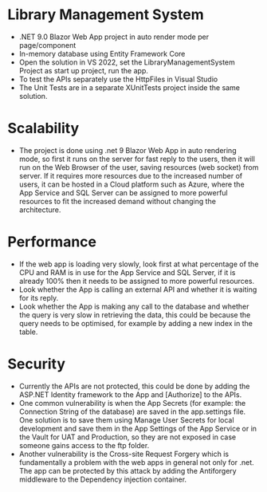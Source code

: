 # Library Management System
* .NET 9.0 Blazor Web App project in auto render mode per page/component
* In-memory database using Entity Framework Core 
* Open the solution in VS 2022, set the LibraryManagementSystem Project as start up project, run the app.
* To test the APIs separately use the HttpFiles in Visual Studio
* The Unit Tests are in a separate XUnitTests project inside the same solution. 

# Scalability
* The project is done using .net 9 Blazor Web App in auto rendering mode, so first it runs on the server for fast reply to the users, then it will run on the Web Browser of the user, saving resources (web socket) from server. 
If it requires more resources due to the increased number of users, it can be hosted in a Cloud platform such as Azure, where the App Service and SQL Server can be assigned to more powerful resources to fit the increased demand without changing the architecture.

# Performance
* If the web app is loading very slowly, look first at what percentage of the CPU and RAM is in use for the App Service and SQL Server, if it is already 100% then it needs to be assigned to more powerful resources.
* Look whether the App is calling an external API and whether it is waiting for its reply.
* Look whether the App is making any call to the database and whether the query is very slow in retrieving the data, this could be because the query needs to be optimised, for example by adding a new index in the table. 

# Security
* Currently the APIs are not protected, this could be done by adding the ASP.NET Identity framework to the App and [Authorize] to the APIs.
* One common vulnerability is when the App Secrets (for example: the Connection String of the database) are saved in the app.settings file. One solution is to save them using Manage User Secrets for local development and save them in the App Settings of the App Service or in the Vault for UAT and Production, so they are not exposed in case someone gains access to the ftp folder.
* Another vulnerability is the Cross-site Request Forgery which is fundamentally a problem with the web apps in general not only for .net. The app can be protected by this attack by adding the Antiforgery middleware to the Dependency injection container.